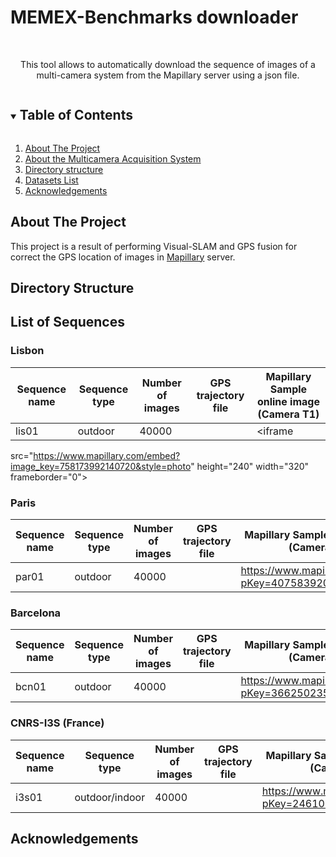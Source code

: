 # MEMEX-Benchmarks downloader

<br />
<p align="center">
  <p align="center">
    This tool allows to automatically download the sequence of images of a multi-camera system from the Mapillary server using a json file. 
  </p>
</p>

<!-- TABLE OF CONTENTS -->
<details open="open">
  <summary><h2 style="display: inline-block">Table of Contents</h2></summary>
  <ol>
    <li>
      <a href="#about-the-project">About The Project</a>
    </li>
    <li>
      <a href="#about-the-project">About the Multicamera Acquisition System</a>
    </li>
    <li>
      <a href="#directory-structure">Directory structure</a>
    </li>
    <li>
      <a href="#datasets-list">Datasets List</a>
    </li>  
    <li>
      <a href="#acknowledgments">Acknowledgements</a>
    </li>   
  </ol>
</details>

<!-- ABOUT THE PROJECT -->
## About The Project

This project is a result of performing Visual-SLAM and GPS fusion for correct the GPS location of images in [Mapillary](https://www.mapillary.com) server. 
## Directory Structure

## List of Sequences

<!-- https://www.mapillary.com/app/?pKey=758173992140720 -->

### Lisbon
| Sequence name | Sequence type | Number of images | GPS trajectory file | Mapillary Sample online image (Camera T1)
| --- | --- | --- | --- | --- |
| lis01 | outdoor | 40000 | | <iframe 
  src="https://www.mapillary.com/embed?image_key=758173992140720&style=photo" 
  height="240" 
  width="320"  
  frameborder="0">
</iframe>

### Paris
| Sequence name | Sequence type | Number of images | GPS trajectory file | Mapillary Sample online image (Camera T1)
| --- | --- | --- | --- | --- |
| par01 | outdoor | 40000 | |https://www.mapillary.com/app/?pKey=407583920850584

### Barcelona
| Sequence name | Sequence type | Number of images | GPS trajectory file | Mapillary Sample online image (Camera T1)
| --- | --- | --- | --- | --- |
| bcn01 | outdoor | 40000 | |https://www.mapillary.com/app/?pKey=366250235589944

### CNRS-I3S (France)
| Sequence name | Sequence type | Number of images | GPS trajectory file | Mapillary Sample online image (Camera T1)
| --- | --- | --- | --- | --- |
| i3s01 | outdoor/indoor | 40000 | |https://www.mapillary.com/app/?pKey=246105260801609




## Acknowledgements

